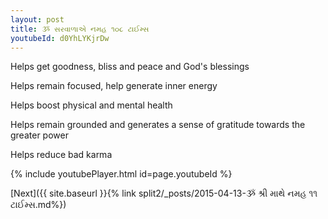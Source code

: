 ```yaml
---
layout: post
title: ૐ સરવાળાએ નમહ ૧૦૮ ટાઈમ્સ
youtubeId: d0YhLYKjrDw
---
```

 
 
Helps get goodness, bliss and peace and God's blessings
 
Helps remain focused, help generate inner energy 
 
Helps boost physical and mental health 
 
Helps remain grounded and generates a sense of gratitude towards the greater power 
 
Helps reduce bad karma
 
 
 
 


{% include youtubePlayer.html id=page.youtubeId %}
 
[Next]({{ site.baseurl }}{% link  split2/_posts/2015-04-13-ૐ શ્રી માથે નમહ ૧૧ ટાઈમ્સ.md%})
 
